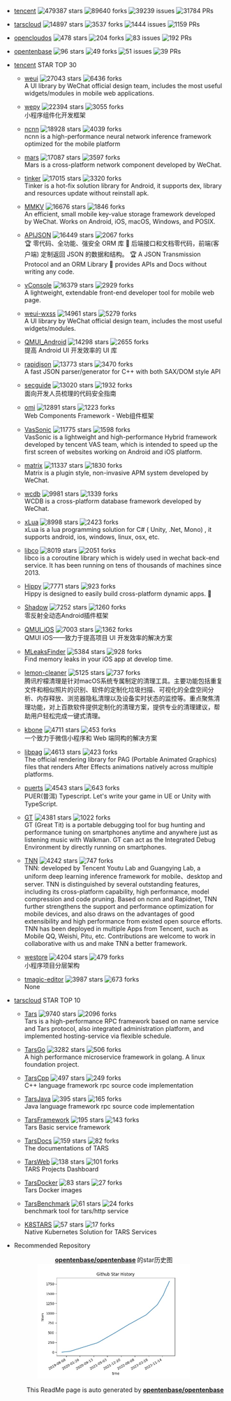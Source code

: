 
+ [tencent](https://github.com/tencent)
![479387 stars](https://img.shields.io/badge/Stars-479387-green)
![89640 forks](https://img.shields.io/badge/Forks-89640-green)
![39239 issues](https://img.shields.io/badge/Issues-39239-green)
![31784 PRs](https://img.shields.io/badge/PRs-31784-green)

+ [tarscloud](https://github.com/tarscloud)
![14897 stars](https://img.shields.io/badge/Stars-14897-green)
![3537 forks](https://img.shields.io/badge/Forks-3537-green)
![1444 issues](https://img.shields.io/badge/Issues-1444-green)
![1159 PRs](https://img.shields.io/badge/PRs-1159-green)

+ [opencloudos](https://github.com/opencloudos)
![478 stars](https://img.shields.io/badge/Stars-478-green)
![204 forks](https://img.shields.io/badge/Forks-204-green)
![83 issues](https://img.shields.io/badge/Issues-83-green)
![192 PRs](https://img.shields.io/badge/PRs-192-green)

+ [opentenbase](https://github.com/opentenbase)
![96 stars](https://img.shields.io/badge/Stars-96-green)
![49 forks](https://img.shields.io/badge/Forks-49-green)
![51 issues](https://img.shields.io/badge/Issues-51-green)
![39 PRs](https://img.shields.io/badge/PRs-39-green)



+ [tencent](https://github.com/tencent) STAR TOP 30
    
    + [weui](https://github.com/tencent/weui) 
    ![27043 stars](https://img.shields.io/badge/Stars-27043-green)
    ![6436 forks](https://img.shields.io/badge/Forks-6436-green)  
    A UI library by WeChat official design team, includes the most useful widgets/modules in mobile web applications.
    
    + [wepy](https://github.com/tencent/wepy) 
    ![22394 stars](https://img.shields.io/badge/Stars-22394-green)
    ![3055 forks](https://img.shields.io/badge/Forks-3055-green)  
    小程序组件化开发框架
    
    + [ncnn](https://github.com/tencent/ncnn) 
    ![18928 stars](https://img.shields.io/badge/Stars-18928-green)
    ![4039 forks](https://img.shields.io/badge/Forks-4039-green)  
    ncnn is a high-performance neural network inference framework optimized for the mobile platform
    
    + [mars](https://github.com/tencent/mars) 
    ![17087 stars](https://img.shields.io/badge/Stars-17087-green)
    ![3597 forks](https://img.shields.io/badge/Forks-3597-green)  
    Mars is a cross-platform network component  developed by WeChat.
    
    + [tinker](https://github.com/tencent/tinker) 
    ![17015 stars](https://img.shields.io/badge/Stars-17015-green)
    ![3320 forks](https://img.shields.io/badge/Forks-3320-green)  
    Tinker is a hot-fix solution library for Android, it supports dex, library and resources update without reinstall apk.
    
    + [MMKV](https://github.com/tencent/MMKV) 
    ![16676 stars](https://img.shields.io/badge/Stars-16676-green)
    ![1846 forks](https://img.shields.io/badge/Forks-1846-green)  
    An efficient, small mobile key-value storage framework developed by WeChat. Works on Android, iOS, macOS, Windows, and POSIX.
    
    + [APIJSON](https://github.com/tencent/APIJSON) 
    ![16449 stars](https://img.shields.io/badge/Stars-16449-green)
    ![2067 forks](https://img.shields.io/badge/Forks-2067-green)  
    🏆 零代码、全功能、强安全 ORM 库 🚀 后端接口和文档零代码，前端(客户端) 定制返回 JSON 的数据和结构。 🏆 A JSON Transmission Protocol and an ORM Library 🚀  provides APIs and Docs without writing any code.
    
    + [vConsole](https://github.com/tencent/vConsole) 
    ![16379 stars](https://img.shields.io/badge/Stars-16379-green)
    ![2929 forks](https://img.shields.io/badge/Forks-2929-green)  
    A lightweight, extendable front-end developer tool for mobile web page.
    
    + [weui-wxss](https://github.com/tencent/weui-wxss) 
    ![14961 stars](https://img.shields.io/badge/Stars-14961-green)
    ![5279 forks](https://img.shields.io/badge/Forks-5279-green)  
    A UI library by WeChat official design team, includes the most useful widgets/modules.
    
    + [QMUI_Android](https://github.com/tencent/QMUI_Android) 
    ![14298 stars](https://img.shields.io/badge/Stars-14298-green)
    ![2655 forks](https://img.shields.io/badge/Forks-2655-green)  
    提高 Android UI 开发效率的 UI 库
    
    + [rapidjson](https://github.com/tencent/rapidjson) 
    ![13773 stars](https://img.shields.io/badge/Stars-13773-green)
    ![3470 forks](https://img.shields.io/badge/Forks-3470-green)  
    A fast JSON parser/generator for C++ with both SAX/DOM style API
    
    + [secguide](https://github.com/tencent/secguide) 
    ![13020 stars](https://img.shields.io/badge/Stars-13020-green)
    ![1932 forks](https://img.shields.io/badge/Forks-1932-green)  
    面向开发人员梳理的代码安全指南
    
    + [omi](https://github.com/tencent/omi) 
    ![12891 stars](https://img.shields.io/badge/Stars-12891-green)
    ![1223 forks](https://img.shields.io/badge/Forks-1223-green)  
    Web Components Framework - Web组件框架
    
    + [VasSonic](https://github.com/tencent/VasSonic) 
    ![11775 stars](https://img.shields.io/badge/Stars-11775-green)
    ![1598 forks](https://img.shields.io/badge/Forks-1598-green)  
    VasSonic is a lightweight and high-performance Hybrid framework developed by tencent VAS team, which is intended to speed up the first screen of websites working on Android and iOS platform. 
    
    + [matrix](https://github.com/tencent/matrix) 
    ![11337 stars](https://img.shields.io/badge/Stars-11337-green)
    ![1830 forks](https://img.shields.io/badge/Forks-1830-green)  
    Matrix is a plugin style, non-invasive APM system developed by WeChat.
    
    + [wcdb](https://github.com/tencent/wcdb) 
    ![9981 stars](https://img.shields.io/badge/Stars-9981-green)
    ![1339 forks](https://img.shields.io/badge/Forks-1339-green)  
    WCDB is a cross-platform database framework developed by WeChat.
    
    + [xLua](https://github.com/tencent/xLua) 
    ![8998 stars](https://img.shields.io/badge/Stars-8998-green)
    ![2423 forks](https://img.shields.io/badge/Forks-2423-green)  
    xLua is a lua programming solution for  C# ( Unity, .Net, Mono) , it supports android, ios, windows, linux, osx, etc.
    
    + [libco](https://github.com/tencent/libco) 
    ![8019 stars](https://img.shields.io/badge/Stars-8019-green)
    ![2051 forks](https://img.shields.io/badge/Forks-2051-green)  
    libco is a coroutine library which is widely used in wechat  back-end service. It has been running on tens of thousands of machines since 2013.
    
    + [Hippy](https://github.com/tencent/Hippy) 
    ![7771 stars](https://img.shields.io/badge/Stars-7771-green)
    ![923 forks](https://img.shields.io/badge/Forks-923-green)  
    Hippy is designed to easily build cross-platform dynamic apps. 👏
    
    + [Shadow](https://github.com/tencent/Shadow) 
    ![7252 stars](https://img.shields.io/badge/Stars-7252-green)
    ![1260 forks](https://img.shields.io/badge/Forks-1260-green)  
    零反射全动态Android插件框架
    
    + [QMUI_iOS](https://github.com/tencent/QMUI_iOS) 
    ![7003 stars](https://img.shields.io/badge/Stars-7003-green)
    ![1362 forks](https://img.shields.io/badge/Forks-1362-green)  
    QMUI iOS——致力于提高项目 UI 开发效率的解决方案
    
    + [MLeaksFinder](https://github.com/tencent/MLeaksFinder) 
    ![5384 stars](https://img.shields.io/badge/Stars-5384-green)
    ![928 forks](https://img.shields.io/badge/Forks-928-green)  
    Find memory leaks in your iOS app at develop time.
    
    + [lemon-cleaner](https://github.com/tencent/lemon-cleaner) 
    ![5125 stars](https://img.shields.io/badge/Stars-5125-green)
    ![737 forks](https://img.shields.io/badge/Forks-737-green)  
    腾讯柠檬清理是针对macOS系统专属制定的清理工具。主要功能包括重复文件和相似照片的识别、软件的定制化垃圾扫描、可视化的全盘空间分析、内存释放、浏览器隐私清理以及设备实时状态的监控等。重点聚焦清理功能，对上百款软件提供定制化的清理方案，提供专业的清理建议，帮助用户轻松完成一键式清理。
    
    + [kbone](https://github.com/tencent/kbone) 
    ![4711 stars](https://img.shields.io/badge/Stars-4711-green)
    ![453 forks](https://img.shields.io/badge/Forks-453-green)  
    一个致力于微信小程序和 Web 端同构的解决方案
    
    + [libpag](https://github.com/tencent/libpag) 
    ![4613 stars](https://img.shields.io/badge/Stars-4613-green)
    ![423 forks](https://img.shields.io/badge/Forks-423-green)  
    The official rendering library for PAG (Portable Animated Graphics) files that renders After Effects animations natively across multiple platforms.
    
    + [puerts](https://github.com/tencent/puerts) 
    ![4543 stars](https://img.shields.io/badge/Stars-4543-green)
    ![643 forks](https://img.shields.io/badge/Forks-643-green)  
    PUER(普洱) Typescript. Let's write your game in UE or Unity with TypeScript.
    
    + [GT](https://github.com/tencent/GT) 
    ![4381 stars](https://img.shields.io/badge/Stars-4381-green)
    ![1022 forks](https://img.shields.io/badge/Forks-1022-green)  
    GT (Great Tit) is a portable debugging tool for bug hunting and performance tuning on smartphones anytime and anywhere just as listening music with Walkman. GT can act as the Integrated Debug Environment by directly running on smartphones.
    
    + [TNN](https://github.com/tencent/TNN) 
    ![4242 stars](https://img.shields.io/badge/Stars-4242-green)
    ![747 forks](https://img.shields.io/badge/Forks-747-green)  
    TNN: developed by Tencent Youtu Lab and Guangying Lab, a uniform deep learning inference framework for mobile、desktop and server. TNN is distinguished by several outstanding features, including its cross-platform capability, high performance, model compression and code pruning. Based on ncnn and Rapidnet, TNN further strengthens the support and performance optimization for mobile devices, and also draws on the advantages of good extensibility and high performance from existed open source efforts. TNN has been deployed in multiple Apps from Tencent, such as Mobile QQ, Weishi, Pitu, etc. Contributions are welcome to work in collaborative with us and make TNN a better framework. 
    
    + [westore](https://github.com/tencent/westore) 
    ![4204 stars](https://img.shields.io/badge/Stars-4204-green)
    ![479 forks](https://img.shields.io/badge/Forks-479-green)  
    小程序项目分层架构
    
    + [tmagic-editor](https://github.com/tencent/tmagic-editor) 
    ![3987 stars](https://img.shields.io/badge/Stars-3987-green)
    ![673 forks](https://img.shields.io/badge/Forks-673-green)  
    None
    

+ [tarscloud](https://github.com/tarscloud) STAR TOP 10
    
    + [Tars](https://github.com/tarscloud/Tars) 
    ![9740 stars](https://img.shields.io/badge/Stars-9740-green)
    ![2096 forks](https://img.shields.io/badge/Forks-2096-green)  
    Tars is a high-performance RPC framework based on name service and Tars protocol, also integrated administration platform, and implemented hosting-service via flexible schedule.
    
    + [TarsGo](https://github.com/tarscloud/TarsGo) 
    ![3282 stars](https://img.shields.io/badge/Stars-3282-green)
    ![506 forks](https://img.shields.io/badge/Forks-506-green)  
    A  high performance microservice  framework  in golang. A linux foundation project.
    
    + [TarsCpp](https://github.com/tarscloud/TarsCpp) 
    ![497 stars](https://img.shields.io/badge/Stars-497-green)
    ![249 forks](https://img.shields.io/badge/Forks-249-green)  
    C++ language framework rpc source code implementation
    
    + [TarsJava](https://github.com/tarscloud/TarsJava) 
    ![395 stars](https://img.shields.io/badge/Stars-395-green)
    ![165 forks](https://img.shields.io/badge/Forks-165-green)  
    Java language framework rpc source code implementation
    
    + [TarsFramework](https://github.com/tarscloud/TarsFramework) 
    ![195 stars](https://img.shields.io/badge/Stars-195-green)
    ![143 forks](https://img.shields.io/badge/Forks-143-green)  
    Tars Basic service framework
    
    + [TarsDocs](https://github.com/tarscloud/TarsDocs) 
    ![159 stars](https://img.shields.io/badge/Stars-159-green)
    ![82 forks](https://img.shields.io/badge/Forks-82-green)  
    The documentations of TARS
    
    + [TarsWeb](https://github.com/tarscloud/TarsWeb) 
    ![138 stars](https://img.shields.io/badge/Stars-138-green)
    ![101 forks](https://img.shields.io/badge/Forks-101-green)  
    TARS Projects Dashboard
    
    + [TarsDocker](https://github.com/tarscloud/TarsDocker) 
    ![83 stars](https://img.shields.io/badge/Stars-83-green)
    ![27 forks](https://img.shields.io/badge/Forks-27-green)  
    Tars Docker  images
    
    + [TarsBenchmark](https://github.com/tarscloud/TarsBenchmark) 
    ![61 stars](https://img.shields.io/badge/Stars-61-green)
    ![24 forks](https://img.shields.io/badge/Forks-24-green)  
    benchmark tool for tars/http service
    
    + [K8STARS](https://github.com/tarscloud/K8STARS) 
    ![57 stars](https://img.shields.io/badge/Stars-57-green)
    ![17 forks](https://img.shields.io/badge/Forks-17-green)  
    Native Kubernetes  Solution for TARS Services
    


+ Recommended Repository  
<p align="center">
      <strong>
        <a href="https://github.com/opentenbase/opentenbase" target="_blank">opentenbase/opentenbase</a>
      </strong>  的star历史图
  <br>
  <img src="https://raw.githubusercontent.com/ButterAndButterfly/GithubTools/master/data/stars_history.jpg" width="350px"></img>    
</p>

<p align="right">
      This ReadMe page is auto generated by 
      <strong>
        <a href="https://github.com/opentenbase/opentenbase" target="_blank">opentenbase/opentenbase</a><br>
      </strong>   
</p>